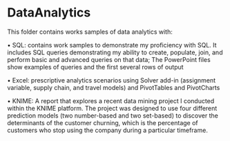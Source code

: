 # DataAnalytics

This folder contains works samples of data analytics with:
  
•	SQL: contains work samples to demonstrate my proficiency with SQL. It includes  SQL queries demonstrating my ability to create, populate, join, and perform basic and advanced queries on that data; The PowerPoint files show examples of queries and the first several rows of output
  
•	Excel: prescriptive analytics scenarios using Solver add-in (assignment variable, supply chain, and travel models) and PivotTables and PivotCharts

•	KNIME: A report that explores a recent data mining project I conducted within the KNIME platform. The project was designed to use four different prediction models (two number-based and two set-based) to discover the determinants of the customer churning, which is the percentage of customers who stop using the company during a particular timeframe. 
